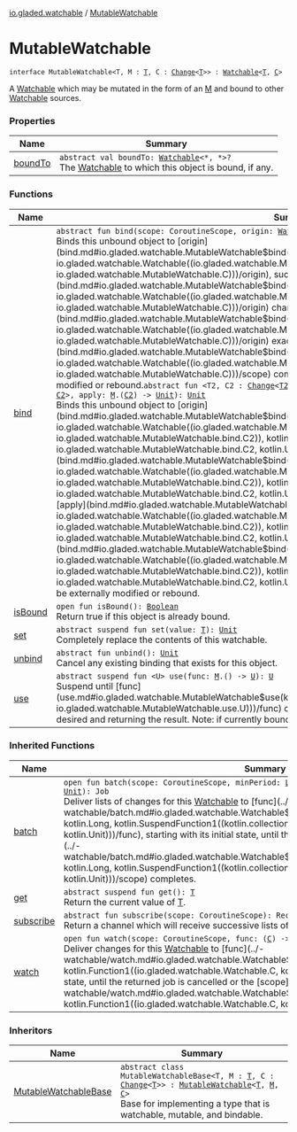 [io.gladed.watchable](../index.md) / [MutableWatchable](./index.md)

# MutableWatchable

`interface MutableWatchable<T, M : `[`T`](index.md#T)`, C : `[`Change`](../-change.md)`<`[`T`](index.md#T)`>> : `[`Watchable`](../-watchable/index.md)`<`[`T`](index.md#T)`, `[`C`](index.md#C)`>`

A [Watchable](../-watchable/index.md) which may be mutated in the form of an [M](index.md#M) and bound to other [Watchable](../-watchable/index.md) sources.

### Properties

| Name | Summary |
|---|---|
| [boundTo](bound-to.md) | `abstract val boundTo: `[`Watchable`](../-watchable/index.md)`<*, *>?`<br>The [Watchable](../-watchable/index.md) to which this object is bound, if any. |

### Functions

| Name | Summary |
|---|---|
| [bind](bind.md) | `abstract fun bind(scope: CoroutineScope, origin: `[`Watchable`](../-watchable/index.md)`<`[`T`](index.md#T)`, `[`C`](index.md#C)`>): `[`Unit`](https://kotlinlang.org/api/latest/jvm/stdlib/kotlin/-unit/index.html)<br>Binds this unbound object to [origin](bind.md#io.gladed.watchable.MutableWatchable$bind(kotlinx.coroutines.CoroutineScope, io.gladed.watchable.Watchable((io.gladed.watchable.MutableWatchable.T, io.gladed.watchable.MutableWatchable.C)))/origin), such that when [origin](bind.md#io.gladed.watchable.MutableWatchable$bind(kotlinx.coroutines.CoroutineScope, io.gladed.watchable.Watchable((io.gladed.watchable.MutableWatchable.T, io.gladed.watchable.MutableWatchable.C)))/origin) changes, this object is updated to match [origin](bind.md#io.gladed.watchable.MutableWatchable$bind(kotlinx.coroutines.CoroutineScope, io.gladed.watchable.Watchable((io.gladed.watchable.MutableWatchable.T, io.gladed.watchable.MutableWatchable.C)))/origin) exactly, until [scope](bind.md#io.gladed.watchable.MutableWatchable$bind(kotlinx.coroutines.CoroutineScope, io.gladed.watchable.Watchable((io.gladed.watchable.MutableWatchable.T, io.gladed.watchable.MutableWatchable.C)))/scope) completes. While bound, this object may not be externally modified or rebound.`abstract fun <T2, C2 : `[`Change`](../-change.md)`<`[`T2`](bind.md#T2)`>> bind(scope: CoroutineScope, origin: `[`Watchable`](../-watchable/index.md)`<`[`T2`](bind.md#T2)`, `[`C2`](bind.md#C2)`>, apply: `[`M`](index.md#M)`.(`[`C2`](bind.md#C2)`) -> `[`Unit`](https://kotlinlang.org/api/latest/jvm/stdlib/kotlin/-unit/index.html)`): `[`Unit`](https://kotlinlang.org/api/latest/jvm/stdlib/kotlin/-unit/index.html)<br>Binds this unbound object to [origin](bind.md#io.gladed.watchable.MutableWatchable$bind(kotlinx.coroutines.CoroutineScope, io.gladed.watchable.Watchable((io.gladed.watchable.MutableWatchable.bind.T2, io.gladed.watchable.MutableWatchable.bind.C2)), kotlin.Function2((io.gladed.watchable.MutableWatchable.M, io.gladed.watchable.MutableWatchable.bind.C2, kotlin.Unit)))/origin), such that for every change to [origin](bind.md#io.gladed.watchable.MutableWatchable$bind(kotlinx.coroutines.CoroutineScope, io.gladed.watchable.Watchable((io.gladed.watchable.MutableWatchable.bind.T2, io.gladed.watchable.MutableWatchable.bind.C2)), kotlin.Function2((io.gladed.watchable.MutableWatchable.M, io.gladed.watchable.MutableWatchable.bind.C2, kotlin.Unit)))/origin), the change is applied to this object with [apply](bind.md#io.gladed.watchable.MutableWatchable$bind(kotlinx.coroutines.CoroutineScope, io.gladed.watchable.Watchable((io.gladed.watchable.MutableWatchable.bind.T2, io.gladed.watchable.MutableWatchable.bind.C2)), kotlin.Function2((io.gladed.watchable.MutableWatchable.M, io.gladed.watchable.MutableWatchable.bind.C2, kotlin.Unit)))/apply), until [scope](bind.md#io.gladed.watchable.MutableWatchable$bind(kotlinx.coroutines.CoroutineScope, io.gladed.watchable.Watchable((io.gladed.watchable.MutableWatchable.bind.T2, io.gladed.watchable.MutableWatchable.bind.C2)), kotlin.Function2((io.gladed.watchable.MutableWatchable.M, io.gladed.watchable.MutableWatchable.bind.C2, kotlin.Unit)))/scope) completes. While bound, this object may not be externally modified or rebound. |
| [isBound](is-bound.md) | `open fun isBound(): `[`Boolean`](https://kotlinlang.org/api/latest/jvm/stdlib/kotlin/-boolean/index.html)<br>Return true if this object is already bound. |
| [set](set.md) | `abstract suspend fun set(value: `[`T`](index.md#T)`): `[`Unit`](https://kotlinlang.org/api/latest/jvm/stdlib/kotlin/-unit/index.html)<br>Completely replace the contents of this watchable. |
| [unbind](unbind.md) | `abstract fun unbind(): `[`Unit`](https://kotlinlang.org/api/latest/jvm/stdlib/kotlin/-unit/index.html)<br>Cancel any existing binding that exists for this object. |
| [use](use.md) | `abstract suspend fun <U> use(func: `[`M`](index.md#M)`.() -> `[`U`](use.md#U)`): `[`U`](use.md#U)<br>Suspend until [func](use.md#io.gladed.watchable.MutableWatchable$use(kotlin.Function1((io.gladed.watchable.MutableWatchable.M, io.gladed.watchable.MutableWatchable.use.U)))/func) can safely execute, reading and/or writing data on [M](index.md#M) as desired and returning the result. Note: if currently bound ([isBound](is-bound.md) returns true), attempts to modify [M](index.md#M) will throw. |

### Inherited Functions

| Name | Summary |
|---|---|
| [batch](../-watchable/batch.md) | `open fun batch(scope: CoroutineScope, minPeriod: `[`Long`](https://kotlinlang.org/api/latest/jvm/stdlib/kotlin/-long/index.html)` = 0, func: suspend (`[`List`](https://kotlinlang.org/api/latest/jvm/stdlib/kotlin.collections/-list/index.html)`<`[`C`](../-watchable/index.md#C)`>) -> `[`Unit`](https://kotlinlang.org/api/latest/jvm/stdlib/kotlin/-unit/index.html)`): Job`<br>Deliver lists of changes for this [Watchable](../-watchable/index.md) to [func](../-watchable/batch.md#io.gladed.watchable.Watchable$batch(kotlinx.coroutines.CoroutineScope, kotlin.Long, kotlin.SuspendFunction1((kotlin.collections.List((io.gladed.watchable.Watchable.C)), kotlin.Unit)))/func), starting with its initial state, until the returned job is cancelled or the [scope](../-watchable/batch.md#io.gladed.watchable.Watchable$batch(kotlinx.coroutines.CoroutineScope, kotlin.Long, kotlin.SuspendFunction1((kotlin.collections.List((io.gladed.watchable.Watchable.C)), kotlin.Unit)))/scope) completes. |
| [get](../-watchable/get.md) | `abstract suspend fun get(): `[`T`](../-watchable/index.md#T)<br>Return the current value of [T](../-watchable/index.md#T). |
| [subscribe](../-watchable/subscribe.md) | `abstract fun subscribe(scope: CoroutineScope): ReceiveChannel<`[`List`](https://kotlinlang.org/api/latest/jvm/stdlib/kotlin.collections/-list/index.html)`<`[`C`](../-watchable/index.md#C)`>>`<br>Return a channel which will receive successive lists of changes as they occur. |
| [watch](../-watchable/watch.md) | `open fun watch(scope: CoroutineScope, func: (`[`C`](../-watchable/index.md#C)`) -> `[`Unit`](https://kotlinlang.org/api/latest/jvm/stdlib/kotlin/-unit/index.html)`): Job`<br>Deliver changes for this [Watchable](../-watchable/index.md) to [func](../-watchable/watch.md#io.gladed.watchable.Watchable$watch(kotlinx.coroutines.CoroutineScope, kotlin.Function1((io.gladed.watchable.Watchable.C, kotlin.Unit)))/func), starting with its initial state, until the returned job is cancelled or the [scope](../-watchable/watch.md#io.gladed.watchable.Watchable$watch(kotlinx.coroutines.CoroutineScope, kotlin.Function1((io.gladed.watchable.Watchable.C, kotlin.Unit)))/scope) completes. |

### Inheritors

| Name | Summary |
|---|---|
| [MutableWatchableBase](../-mutable-watchable-base/index.md) | `abstract class MutableWatchableBase<T, M : `[`T`](../-mutable-watchable-base/index.md#T)`, C : `[`Change`](../-change.md)`<`[`T`](../-mutable-watchable-base/index.md#T)`>> : `[`MutableWatchable`](./index.md)`<`[`T`](../-mutable-watchable-base/index.md#T)`, `[`M`](../-mutable-watchable-base/index.md#M)`, `[`C`](../-mutable-watchable-base/index.md#C)`>`<br>Base for implementing a type that is watchable, mutable, and bindable. |
